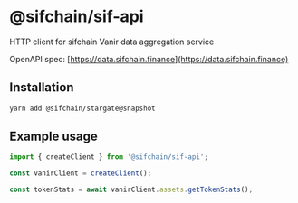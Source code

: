 # @sifchain/sif-api

HTTP client for sifchain Vanir data aggregation service

OpenAPI spec: [https://data.sifchain.finance](https://data.sifchain.finance)

## Installation

```sh
yarn add @sifchain/stargate@snapshot
```

## Example usage

```ts
import { createClient } from '@sifchain/sif-api';

const vanirClient = createClient();

const tokenStats = await vanirClient.assets.getTokenStats();
```
